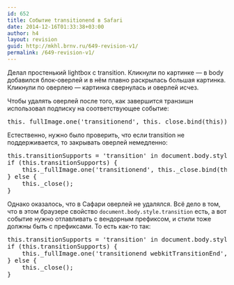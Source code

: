 ```yaml
---
id: 652
title: Событие transitionend в Safari
date: 2014-12-16T01:33:38+03:00
author: h4
layout: revision
guid: http://mkhl.brnv.ru/649-revision-v1/
permalink: /649-revision-v1/
---
```

Делал простенький lightbox с transition. Кликнули по картинке — в body добавился блок-оверлей и в нём плавно раскрылась большая картинка. Кликнули по оверлею — картинка свернулась и оверлей исчез.

Чтобы удалять оверлей после того, как завершится транзишн использовал подписку на соответствующее событие:

<pre>this._fullImage.one('transitionend', this._close.bind(this));</pre>

Естественно, нужно было проверить, что если transition не поддерживается, то закрывать оверлей немедленно:

<pre>this.transitionSupports = 'transition' in document.body.style;
if (this.transitionSupports) {
    this._fullImage.one('transitionend', this._close.bind(this));
} else {
    this._close();
}</pre>

Однако оказалось, что в Сафари оверлей не удалялся. Всё дело в том, что в этом браузере свойство `document.body.style.transition` есть, а вот событие нужно отлавливать с вендорным префиксом, и стили тоже должны быть с префиксами. То есть как-то так:

<pre>this.transitionSupports = 'transition' in document.body.style;
if (this.transitionSupports) {
    this._fullImage.one('transitionend webkitTransitionEnd', this._close.bind(this));
} else {
    this._close();
}</pre>